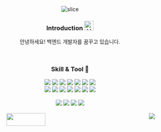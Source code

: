 <div align=center>

![slice](https://capsule-render.vercel.app/api?type=slice&color=auto&height=200&text=Hi%20there👋&fontAlign=70&rotate=13&fontAlignY=25&desc=seongeon's%20GitHub&descAlign=70.&descAlignY=44)

### Introduction <img src="https://raw.githubusercontent.com/Tarikul-Islam-Anik/Animated-Fluent-Emojis/master/Emojis/Hand%20gestures/Hand%20with%20Fingers%20Splayed%20Light%20Skin%20Tone.png" alt="Hand with Fingers Splayed Light Skin Tone" width="25" height="25" /> 
안녕하세요! 백엔드 개발자를 꿈꾸고 있습니다.

<br>

 
### Skill & Tool 🌱 

<img src="https://img.shields.io/badge/HTML5-E34F26?style=flat-square&logo=html5&logoColor=white">
<img src="https://img.shields.io/badge/CSS-239120?&style=flat-square&logo=css3&logoColor=white">
<img src="https://img.shields.io/badge/JavaScript-F7DF1E?style=flat-square&logo=JavaScript&logoColor=white">
<img src="https://img.shields.io/badge/jquery-%230769AD.svg?style=flat-square&logo=jquery&logoColor=white">
<img src="https://img.shields.io/badge/Bootstrap-7952B3?style=flat-square&logo=bootstrap&logoColor=white">
<img src="https://img.shields.io/badge/react-%2320232a.svg?style=flat-square&logo=react&logoColor=%2361DAFB">
<img src="https://img.shields.io/badge/Vue.js-37495F?style=flat-square&logo=vue.js&logoColor=vue">

<br>
<img src="https://img.shields.io/badge/Java-007396.svg?style=flat-square&logoColor=white"/>
<img src="https://img.shields.io/badge/Spring-6DB33F?style=flat-square&logo=spring&logoColor=white">
<img src="https://img.shields.io/badge/SpringBoot-6DB33F.svg?style=flat-square&logo=Springboot&logoColor=white"/>
<img src="https://img.shields.io/badge/Node.js-6DA55F?style=flat-square&logo=node.js&logoColor=white">
<img src="https://img.shields.io/badge/Apache tomcat-F8DC75?style=flat-square&logo=apachetomcat&logoColor=black">
<img src="https://img.shields.io/badge/Mysql-4479A1?style=flat-square&logo=mysql&logoColor=white">
<img src="https://img.shields.io/badge/Oracle-F80000?style=flat-square&logo=oracle&logoColor=white">
<br>

<br>
<img src="https://img.shields.io/badge/Eclipse-2C2255?style=flat-square&logo=Eclipse IDE&logoColor=white">
<img src="https://img.shields.io/badge/IntelliJ-000000?style=flat-square&logo=IntelliJ IDEA&logoColor=white">
<img src="https://img.shields.io/badge/Visual Studio Code-007ACC?style=flat-square&logo=Visual Studio Code&logoColor=white">
<img src="https://img.shields.io/badge/Figma-F24E1E?style=flat-square&logo=Figma&logoColor=white">
<br>
<br>  

<div style="display:flex; width:90%; height:150px; justify-content:space-between;">
<img style="width:48%" src="https://github-readme-stats.vercel.app/api/top-langs/?username=seongeon0620&layout=compact">
<img src="https://github-readme-stats.vercel.app/api?username=seongeon0620&show_icons=true">
</div>
